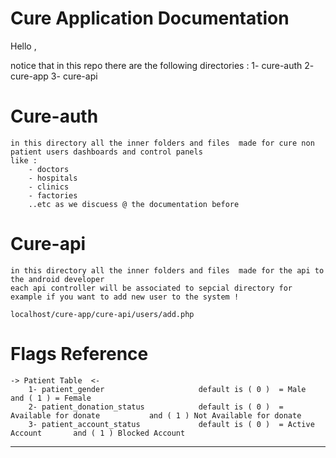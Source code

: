 # Cure Application  Documentation  


Hello , 

notice that in this repo there are the following directories : 
    1- cure-auth 
    2- cure-app 
    3- cure-api 


# Cure-auth 

    in this directory all the inner folders and files  made for cure non patient users dashboards and control panels 
    like : 
        - doctors 
        - hospitals 
        - clinics 
        - factories 
        ..etc as we discuess @ the documentation before 


# Cure-api 

    in this directory all the inner folders and files  made for the api to the android developer 
    each api controller will be associated to sepcial directory for example if you want to add new user to the system ! 

    localhost/cure-app/cure-api/users/add.php


# Flags Reference 
    -> Patient Table  <-
        1- patient_gender                     default is ( 0 )  = Male         and ( 1 ) = Female 
        2- patient_donation_status            default is ( 0 )  = Available for donate           and ( 1 ) Not Available for donate 
        3- patient_account_status             default is ( 0 )  = Active Account       and ( 1 ) Blocked Account  
--------------------------------------------------------------------------
